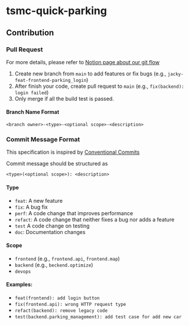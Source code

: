 # tsmc-quick-parking

## Contribution

### Pull Request
For more details, please refer to [Notion page about our git flow](https://www.notion.so/jackywithawhitedog/Git-workflow-9dca27847b614860a48d2ec18b80b826)
1. Create new branch from `main` to add features or fix bugs (e.g., `jacky-feat-frontend-parking_login`)
2. After finish your code, create pull request to `main` (e.g., `fix(backend): login failed`)
3. Only merge if all the build test is passed.

#### Branch Name Format
```text
<branch owner>-<type>-<optional scope>-<description>
```

### Commit Message Format
This specification is inspired by [Conventional Commits](https://www.conventionalcommits.org/)

Commit message should be structured as

```text
<type>(<optional scope>): <description>
```

#### Type
- `feat`: A new feature
- `fix`: A bug fix
- `perf`: A code change that improves performance
- `refact`: A code change that neither fixes a bug nor adds a feature
- `test` A code change on testing
- `doc`: Documentation changes

#### Scope
- `frontend` (e.g., `frontend.api`, `frontend.map`)
- `backend` (e.g., `beckend.optimize`)
- `devops`

#### Examples:
- `feat(frontend): add login button`
- `fix(frontend.api): wrong HTTP request type`
- `refact(backend): remove legacy code`
- `test(backend.parking_management): add test case for add new car`
